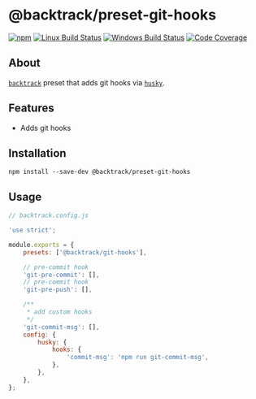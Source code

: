 # @backtrack/preset-git-hooks

[![npm](https://img.shields.io/npm/v/@backtrack/preset-git-hooks.svg?label=npm%20version)](https://www.npmjs.com/package/@backtrack/preset-git-hooks)
[![Linux Build Status](https://img.shields.io/circleci/project/github/chrisblossom/backtrack-preset-git-hooks/master.svg?label=linux%20build)](https://circleci.com/gh/chrisblossom/backtrack-preset-git-hooks/tree/master)
[![Windows Build Status](https://img.shields.io/appveyor/ci/chrisblossom/backtrack-preset-git-hooks/master.svg?label=windows%20build)](https://ci.appveyor.com/project/chrisblossom/backtrack-preset-git-hooks/branch/master)
[![Code Coverage](https://img.shields.io/codecov/c/github/chrisblossom/backtrack-preset-git-hooks/master.svg)](https://codecov.io/gh/chrisblossom/backtrack-preset-git-hooks/branch/master)

## About

[`backtrack`](https://github.com/chrisblossom/backtrack) preset that adds git hooks via [`husky`](https://github.com/typicode/husky).

## Features

-   Adds git hooks

## Installation

`npm install --save-dev @backtrack/preset-git-hooks`

## Usage

```js
// backtrack.config.js

'use strict';

module.exports = {
	presets: ['@backtrack/git-hooks'],

	// pre-commit hook
	'git-pre-commit': [],
	// pre-commit hook
	'git-pre-push': [],

	/**
	 * add custom hooks
	 */
	'git-commit-msg': [],
	config: {
		husky: {
			hooks: {
				'commit-msg': 'npm run git-commit-msg',
			},
		},
	},
};
```

